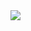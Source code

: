 <img width="auto" src="https://lh3.googleusercontent.com/e2-tDtMuz66SfwvAZBZjnXDKwcTtxPcAElSi_N6GibDevQhiaXlUiz7PAmQW66k8khAUz-gypLhU2vh7RlsXxEyjNSMKpllF166tiZPyLoluupYZpL0uPn4dbLQvLyos61Dwu5ysxNTiI4JhTfdiWB2HGRgCQeNIlr3qqfxZv7Xo0qHUpwoh_OHDITHDSwu0gyfduNexJ1lnoYYjmD7X9aXyQWTHd2tSmThIlsN6Mvptn6P39xHJLoGUllD8d41wJ4pXtH6LeSuwwZd4gQwajA0wl8lrieqlx1DwA5EN9mrKXGpayVKgwFgFAMb5lkUo8Jakbgr8uxOe2Fuh3BGbbNUWeQetvTiI543vxdHOeoUptHB1a-KNKy8oqYUW7vbR6_CQnDoePaXNdOet5__Qvk6yWA06sXcFVtCANxkMKLQV14yiEBkz_FrKZXAhOgfSeGNHhKHeA-u-y1_mUdqXB5jdhM-U_rehaCjHldYILGL6OmJOMjz3-42B4vIY-eMZggec8_TtinSZTzohGrmFCpmTs0i0Xm7iABh1Fy7WM9S6IZy5255r3g1fPbHkBz2sEahBB2Lw-GQGKqiQUYXpyM53CSdvRg2kR3w8MHRWT-4rlMVr059D7dv36_3YUTxG1QReuzcvdC9T5yqEYnMeUIJwPV8by2_7za9MAwwkDWhUUfcscgU3M_c1=w1740-h883-no?authuser=0">
